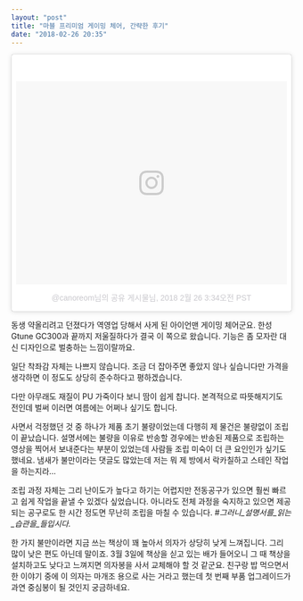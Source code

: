 ```yaml
---
layout: "post"
title: "마블 프리미엄 게이밍 체어, 간략한 후기"
date: "2018-02-26 20:35"
---
```


<p style="text-align:center"><blockquote class="instagram-media" data-instgrm-permalink="https://www.instagram.com/p/BfqIxs0Hi-s/" data-instgrm-version="8" style=" background:#FFF; border:0; border-radius:3px; box-shadow:0 0 1px 0 rgba(0,0,0,0.5),0 1px 10px 0 rgba(0,0,0,0.15); margin: 1px; max-width:658px; padding:0; width:99.375%; width:-webkit-calc(100% - 2px); width:calc(100% - 2px);"><div style="padding:8px;"> <div style=" background:#F8F8F8; line-height:0; margin-top:40px; padding:37.4537037037037% 0; text-align:center; width:100%;"> <div style=" background:url(data:image/png;base64,iVBORw0KGgoAAAANSUhEUgAAACwAAAAsCAMAAAApWqozAAAABGdBTUEAALGPC/xhBQAAAAFzUkdCAK7OHOkAAAAMUExURczMzPf399fX1+bm5mzY9AMAAADiSURBVDjLvZXbEsMgCES5/P8/t9FuRVCRmU73JWlzosgSIIZURCjo/ad+EQJJB4Hv8BFt+IDpQoCx1wjOSBFhh2XssxEIYn3ulI/6MNReE07UIWJEv8UEOWDS88LY97kqyTliJKKtuYBbruAyVh5wOHiXmpi5we58Ek028czwyuQdLKPG1Bkb4NnM+VeAnfHqn1k4+GPT6uGQcvu2h2OVuIf/gWUFyy8OWEpdyZSa3aVCqpVoVvzZZ2VTnn2wU8qzVjDDetO90GSy9mVLqtgYSy231MxrY6I2gGqjrTY0L8fxCxfCBbhWrsYYAAAAAElFTkSuQmCC); display:block; height:44px; margin:0 auto -44px; position:relative; top:-22px; width:44px;"></div></div><p style=" color:#c9c8cd; font-family:Arial,sans-serif; font-size:14px; line-height:17px; margin-bottom:0; margin-top:8px; overflow:hidden; padding:8px 0 7px; text-align:center; text-overflow:ellipsis; white-space:nowrap;"><a href="https://www.instagram.com/p/BfqIxs0Hi-s/" style=" color:#c9c8cd; font-family:Arial,sans-serif; font-size:14px; font-style:normal; font-weight:normal; line-height:17px; text-decoration:none;" target="_blank">@canoreom님의 공유 게시물</a>님, <time style=" font-family:Arial,sans-serif; font-size:14px; line-height:17px;" datetime="2018-02-26T11:34:15+00:00">2018 2월 26 3:34오전 PST</time></p></div></blockquote> <script async defer src="//www.instagram.com/embed.js"></script></p>

동생 약올리려고 던졌다가 역영업 당해서 사게 된 아이언맨 게이밍 체어군요. 한성 Gtune GC300과 끝까지 저울질하다가 결국 이 쪽으로 왔습니다. 기능은 좀 모자란 대신 디자인으로 벌충하는 느낌이랄까요.

일단 착좌감 자체는 나쁘지 않습니다. 조금 더 잡아주면 좋았지 않나 싶습니다만 가격을 생각하면 이 정도도 상당히 준수하다고 평하겠습니다.

다만 아무래도 재질이 PU 가죽이다 보니 땀이 쉽게 찹니다. 본격적으로 따뜻해지기도 전인데 벌써 이러면 여름에는 어쩌나 싶기도 합니다.

사면서 걱정했던 것 중 하나가 제품 초기 불량이었는데 다행히 제 물건은 불량없이 조립이 끝났습니다. 설명서에는 불량을 이유로 반송할 경우에는 반송된 제품으로 조립하는 영상을 찍어서 보내준다는 부분이 있었는데 사람들 조립 미숙이 더 큰 요인인가 싶기도 했네요. 냄새가 불만이라는 댓글도 많았는데 저는 뭐 제 방에서 락카칠하고 스테인 작업을 하는지라…

조립 과정 자체는 그리 난이도가 높다고 하기는 어렵지만 전동공구가 있으면 훨씬 빠르고 쉽게 작업을 끝낼 수 있겠다 싶었습니다. 아니라도 전체 과정을 숙지하고 있으면 제공되는 공구로도 한 시간 정도면 무난히 조립을 마칠 수 있습니다. \#*그러니_설명서를_읽는_습관을_들입시다.*

한 가지 불만이라면 지금 쓰는 책상이 꽤 높아서 의자가 상당히 낮게 느껴집니다. 그리 많이 낮은 편도 아닌데 말이죠. 3월 3일에 책상을 싣고 있는 배가 들어오니 그 때 책상을 설치하고도 낮다고 느껴지면 의자봉을 사서 교체해야 할 것 같군요. 친구랑 밥 먹으면서 한 이야기 중에 이 의자는 마개조 용으로 사는 거라고 했는데 첫 번째 부품 업그레이드가 과연 중심봉이 될 것인지 궁금하네요.
